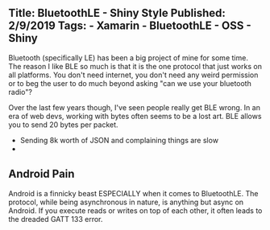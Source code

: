 Title: BluetoothLE - Shiny Style
Published: 2/9/2019
Tags:
    - Xamarin
    - BluetoothLE
    - OSS
    - Shiny
---
Bluetooth (specifically LE) has been a big project of mine for some time.  The reason I like BLE so much is that it is the one protocol that just works on all platforms.  You don't need internet, you don't need any weird permission or to beg the user to do much beyond asking "can we use your bluetooth radio"?  

Over the last few years though, I've seen people really get BLE wrong.  In an era of web devs, working with bytes often seems to be a lost art.  BLE allows you to send 20 bytes per packet.

* Sending 8k worth of JSON and complaining things are slow
* 


## Android Pain
Android is a finnicky beast ESPECIALLY when it comes to BluetoothLE.  The protocol, while being asynchronous in nature, is anything but async on Android.  If you execute reads or writes on top of each other, it often leads to the dreaded GATT 133 error.
